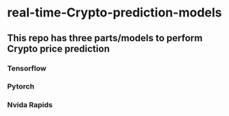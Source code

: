 # real-time-Crypto-prediction-models

## This repo has three parts/models to perform Crypto price prediction

### Tensorflow

### Pytorch

### Nvida Rapids
